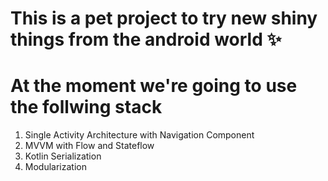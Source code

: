 # This is a pet project to try new shiny things from the android world ✨

# At the moment we're going to use the follwing stack
1. Single Activity Architecture with Navigation Component
2. MVVM with Flow and Stateflow
3. Kotlin Serialization
4. Modularization

